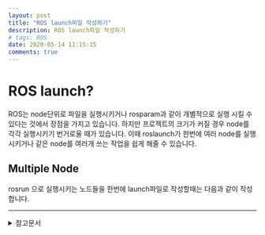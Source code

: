 ```yaml
---
layout: post
title: "ROS launch파일 작성하기"
description: ROS launch파일 작성하기
# tags: ROS
date: 2020-05-14 11:15:15
comments: true
---
```


# ROS launch?

ROS는 node단위로 파일을 실행시키거나 rosparam과 같이 개별적으로 실행 시킬 수 있다는 것에서 장점을 가지고 있습니다. 하지만 프로젝트의 크기가 커질 경우 node를 각각 실행시키기 번거로울 때가 있습니다. 이때 roslaunch가 한번에 여러 node를 실행시키거나 같은 node를 여러개 쓰는 작업을 쉽게 해줄 수 있습니다.
<!-- 런치파일이 무엇인지 -->
<!-- 런치파일의 장점 -->
## Multiple Node

rosrun 으로 실행시키는 노드들을 한번에 launch파일로 작성할때는 다음과 같이 작성합니다.
<!-- node실행시키기 - respawn screen 등등 -->
<!-- launch 포함시키기 -->
<!-- param, arg -->



---

<details>
<summary>참고문서</summary>
<div markdown="1">

- [Roslaunch tips for large projects](http://wiki.ros.org/ROS/Tutorials/Roslaunch%20tips%20for%20larger%20projects)

</div>
</details>
<script id="dsq-count-scr" src="//msc9533.disqus.com/count.js" async></script>

